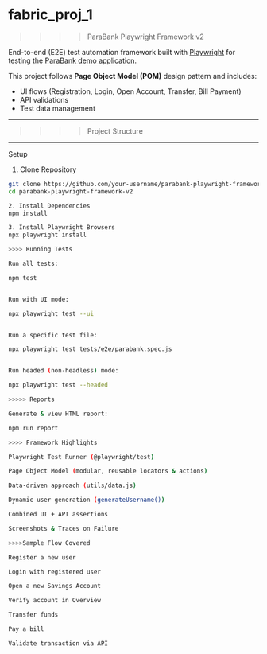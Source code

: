 # fabric_proj_1


>>>> ParaBank Playwright Framework v2

End-to-end (E2E) test automation framework built with [Playwright](https://playwright.dev/) for testing the [ParaBank demo application](https://parabank.parasoft.com).

This project follows **Page Object Model (POM)** design pattern and includes:
- UI flows (Registration, Login, Open Account, Transfer, Bill Payment)
- API validations
- Test data management

---

>>>> Project Structure





---

 Setup
 1. Clone Repository
```bash
git clone https://github.com/your-username/parabank-playwright-framework-v2.git
cd parabank-playwright-framework-v2

2. Install Dependencies
npm install

3. Install Playwright Browsers
npx playwright install

>>>> Running Tests

Run all tests:

npm test


Run with UI mode:

npx playwright test --ui


Run a specific test file:

npx playwright test tests/e2e/parabank.spec.js


Run headed (non-headless) mode:

npx playwright test --headed

>>>>> Reports

Generate & view HTML report:

npm run report

>>>> Framework Highlights

Playwright Test Runner (@playwright/test)

Page Object Model (modular, reusable locators & actions)

Data-driven approach (utils/data.js)

Dynamic user generation (generateUsername())

Combined UI + API assertions

Screenshots & Traces on Failure

>>>>Sample Flow Covered

Register a new user

Login with registered user

Open a new Savings Account

Verify account in Overview

Transfer funds

Pay a bill

Validate transaction via API

